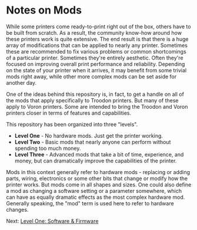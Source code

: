 # Notes on Mods
While some printers come ready-to-print right out of the box, others have to be built from scratch. As a result, the community know-how around how these printers work is quite extensive. 
The end result is that there is a huge array of modifications that can be applied to nearly any printer. Sometimes these are recommended to fix various problems or common shortcomings of a particular printer. Sometimes they're entirely aesthetic. Often they're focused on improving
overall print performance and reliability. Depending on the state of your printer when it arrives, it may benefit from some trivial mods right away, while other more complex mods can be set aside for another day.

One of the ideas behind this repository is, in fact, to get a handle on all of the mods that apply specifically to Troodon printers. But many of these apply to Voron printers. Some are intended to bring the Troodon and Voron printers closer in terms of features and capabilities. 

This repository has been organized into three "levels".

- **Level One** - No hardware mods. Just get the printer working.
- **Level Two** - Basic mods that nearly anyone can perform without spending too much money.
- **Level Three** - Advanced mods that take a bit of time, experience, and money, but can dramatically improve the capabilities of the printer.

Mods in this context generally refer to hardware mods - replacing or adding parts, wiring, electronics or some other bits that change or modify how the printer works. But mods come in all shapes and sizes. 
One could also define a mod as changing a software setting or a parameter somewhere, which can have as equally dramatic effects as the most complex hardware mod. Generally speaking, the "mod" term is used here to refer to hardware changes.

Next: [Level One: Software & Firmware](https://github.com/500Foods/WelcomeToTroodon/blob/main/docs/level_1/software.md)
